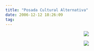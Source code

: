 ```yaml
---
title: "Posada Cultural Alternativa"
date: 2006-12-12 18:26:09
tag: 
---
```

<p align="center"><img src="http://www.damog.net/files/misc/posada-alternativa-1.jpg"/></p>
<p align="center"><img src="http://www.damog.net/files/misc/posada-alternativa-2.jpg"/></p>
